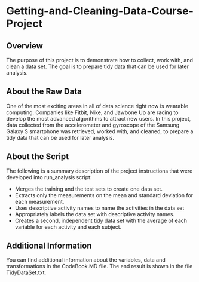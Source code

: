 # Getting-and-Cleaning-Data-Course-Project
## Overview
The purpose of this project is to demonstrate how to collect, work with, and clean a data set. The goal is to prepare tidy data that can be used for later analysis.

## About the Raw Data
One of the most exciting areas in all of data science right now is wearable computing. Companies like Fitbit, Nike, and Jawbone Up are racing to develop the most advanced algorithms to attract new users.
In this project, data collected from the accelerometer and gyroscope of the Samsung Galaxy S smartphone was retrieved, worked with, and cleaned, to prepare a tidy data that can be used for later analysis.

## About the Script
The following is a summary description of the project instructions that were developed into run_analysis script:
* Merges the training and the test sets to create one data set.
* Extracts only the measurements on the mean and standard deviation for each measurement.
* Uses descriptive activity names to name the activities in the data set
* Appropriately labels the data set with descriptive activity names.
* Creates a second, independent tidy data set with the average of each variable for each activity and each subject.

## Additional Information
You can find additional information about the variables, data and transformations in the CodeBook.MD file.
The end result is shown in the file TidyDataSet.txt.
